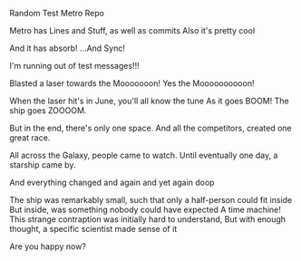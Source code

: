 Random Test Metro Repo

Metro has Lines and Stuff, as well as commits
Also it's pretty cool

And it has absorb!
...And Sync!

I'm running out of test messages!!!

Blasted a laser towards the Mooooooon!
Yes the Moooooooooon!

When the laser hit's in June, you'll all know the tune
As it goes BOOM! The ship goes ZOOOOM.

But in the end, there's only one space.
And all the competitors, created one great race.

All across the Galaxy, people came to watch.
Until eventually one day, a starship came by.

And everything changed
and again
and yet again
doop

The ship was remarkably small, such that only a half-person could fit inside
But inside, was something nobody could have expected
A time machine!
This strange contraption was initially hard to understand,
But with enough thought, a specific scientist made sense of it


Are you happy now?
